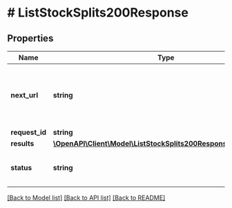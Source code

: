 # # ListStockSplits200Response

## Properties

Name | Type | Description | Notes
------------ | ------------- | ------------- | -------------
**next_url** | **string** | If present, this value can be used to fetch the next page of data. | [optional]
**request_id** | **string** |  | [optional]
**results** | [**\OpenAPI\Client\Model\ListStockSplits200ResponseResultsInner[]**](ListStockSplits200ResponseResultsInner.md) |  | [optional]
**status** | **string** | The status of this request&#39;s response. | [optional]

[[Back to Model list]](../../README.md#models) [[Back to API list]](../../README.md#endpoints) [[Back to README]](../../README.md)

